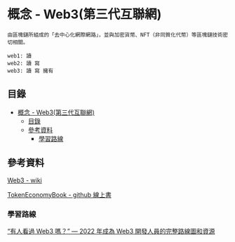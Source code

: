 # 概念 - Web3(第三代互聯網)

```
由區塊鏈所組成的「去中心化網際網路」，並與加密貨幣、NFT（非同質化代幣）等區塊鏈技術密切相關。

web1: 讀
web2: 讀 寫
web3: 讀 寫 擁有
```

## 目錄

- [概念 - Web3(第三代互聯網)](#概念---web3第三代互聯網)
	- [目錄](#目錄)
	- [參考資料](#參考資料)
		- [學習路線](#學習路線)

## 參考資料

[Web3 - wiki](https://zh.wikipedia.org/zh-tw/Web3)

[TokenEconomyBook - github 線上書](https://github.com/sherminvo/TokenEconomyBook/wiki)

### 學習路線

[“有人看過 Web3 嗎？” — 2022 年成為 Web3 開發人員的完整路線圖和資源](https://medium.com/my-blockchain-development-daily-journey/%E6%9C%89%E4%BA%BA%E7%9C%8B%E9%81%8E-web3-%E5%97%8E-2022-%E5%B9%B4%E6%88%90%E7%82%BA-web3-%E9%96%8B%E7%99%BC%E4%BA%BA%E5%93%A1%E7%9A%84%E5%AE%8C%E6%95%B4%E8%B7%AF%E7%B7%9A%E5%9C%96%E5%92%8C%E8%B3%87%E6%BA%90-dac11a8f6c14)
